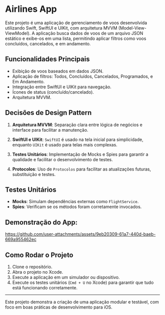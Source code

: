 # Airlines App

Este projeto é uma aplicação de gerenciamento de voos desenvolvida utilizando Swift, SwiftUI e UIKit, com arquitetura MVVM (Model-View-ViewModel). A aplicação busca dados de voos de um arquivo JSON estático e exibe-os em uma lista, permitindo aplicar filtros como voos concluídos, cancelados, e em andamento.

## Funcionalidades Principais

- Exibição de voos baseados em dados JSON.
- Aplicação de filtros: Todos, Concluídos, Cancelados, Programados, e Em Andamento.
- Integração entre SwiftUI e UIKit para navegação.
- Ícones de status (concluído/cancelado).
- Arquitetura MVVM.

## Decisões de Design Pattern

1. **Arquitetura MVVM**: Separação clara entre lógica de negócios e interface para facilitar a manutenção.
  
2. **SwiftUI e UIKit**: `SwiftUI` é usado na tela inicial para simplicidade, enquanto `UIKit` é usado para telas mais complexas.

3. **Testes Unitários**: Implementação de Mocks e Spies para garantir a qualidade e facilitar o desenvolvimento de testes.

4. **Protocolos**: Uso de `Protocolos` para facilitar as atualizações futuras, substituição e testes.

## Testes Unitários

- **Mocks**: Simulam dependências externas como `FlightService`.
- **Spies**: Verificam se os métodos foram corretamente invocados.


## Demonstração do App: 


https://github.com/user-attachments/assets/9eb20309-61a7-440d-baeb-669a955462ec



## Como Rodar o Projeto

1. Clone o repositório.
2. Abra o projeto no Xcode.
3. Execute a aplicação em um simulador ou dispositivo.
4. Execute os testes unitários (`Cmd + U` no Xcode) para garantir que tudo está funcionando corretamente.

---

Este projeto demonstra a criação de uma aplicação modular e testável, com foco em boas práticas de desenvolvimento para iOS.
